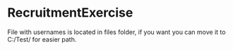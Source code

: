 # RecruitmentExercise

File with usernames is located in files folder, if you want you can move it to C:/Test/ for easier path.
